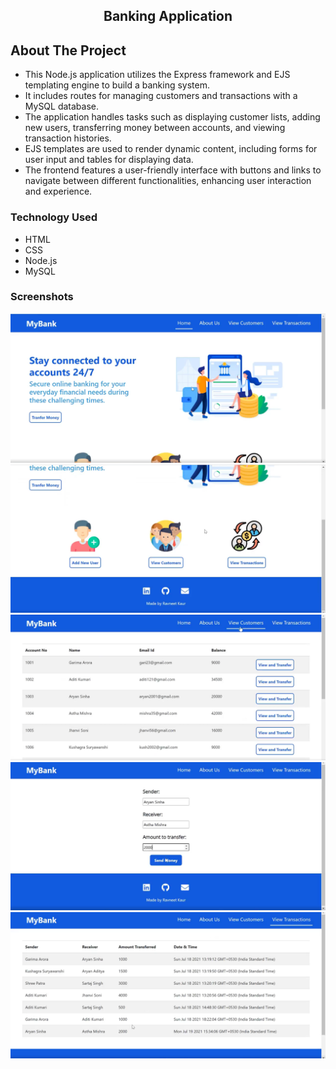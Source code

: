 
<p align="center">

  <h2 align="center">Banking Application</h2>
</p>



<!-- ABOUT THE PROJECT -->
## About The Project
* This Node.js application utilizes the Express framework and EJS templating engine to build a banking system. 
* It includes routes for managing customers and transactions with a MySQL database. 
* The application handles tasks such as displaying customer lists, adding new users, transferring money between accounts, and viewing transaction histories. 
* EJS templates are used to render dynamic content, including forms for user input and tables for displaying data. 
* The frontend features a user-friendly interface with buttons and links to navigate between different functionalities, enhancing user interaction and experience.

### Technology Used

* HTML
* CSS
* Node.js
* MySQL

### Screenshots
<img src="public/images/bank1.png" alt="Logo">
<img src="public/images/bank2.png" alt="Logo">
<img src="public/images/bank3.png" alt="Logo">
<img src="public/images/bank4.png" alt="Logo">
<img src="public/images/bank5.png" alt="Logo">
